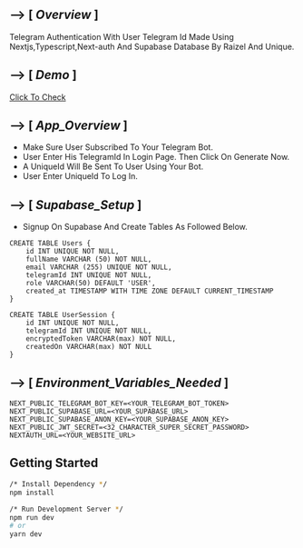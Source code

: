 ## --> [ _Overview_ ]

Telegram Authentication With User Telegram Id Made Using Nextjs,Typescript,Next-auth And Supabase Database By Raizel And Unique.

## --> [ _Demo_ ]

[Click To Check](https://telegram-login-next-js.vercel.app/)

## --> [ _App_Overview_ ]

- Make Sure User Subscribed To Your Telegram Bot.
- User Enter His TelegramId In Login Page. Then Click On Generate Now.
- A UniqueId Will Be Sent To User Using Your Bot.
- User Enter UniqueId To Log In.

## --> [ _Supabase_Setup_ ]

- Signup On Supabase And Create Tables As Followed Below.

```
CREATE TABLE Users {
    id INT UNIQUE NOT NULL,
    fullName VARCHAR (50) NOT NULL,
    email VARCHAR (255) UNIQUE NOT NULL,
    telegramId INT UNIQUE NOT NULL,
    role VARCHAR(50) DEFAULT 'USER',
    created_at TIMESTAMP WITH TIME ZONE DEFAULT CURRENT_TIMESTAMP
}
```

```
CREATE TABLE UserSession {
    id INT UNIQUE NOT NULL,
    telegramId INT UNIQUE NOT NULL,
    encryptedToken VARCHAR(max) NOT NULL,
    createdOn VARCHAR(max) NOT NULL
}
```

## --> [ _Environment_Variables_Needed_ ]

```
NEXT_PUBLIC_TELEGRAM_BOT_KEY=<YOUR_TELEGRAM_BOT_TOKEN>
NEXT_PUBLIC_SUPABASE_URL=<YOUR_SUPABASE_URL>
NEXT_PUBLIC_SUPABASE_ANON_KEY=<YOUR_SUPABASE_ANON_KEY>
NEXT_PUBLIC_JWT_SECRET=<32_CHARACTER_SUPER_SECRET_PASSWORD>
NEXTAUTH_URL=<YOUR_WEBSITE_URL>
```

## Getting Started

```bash
/* Install Dependency */
npm install

/* Run Development Server */
npm run dev
# or
yarn dev
```
